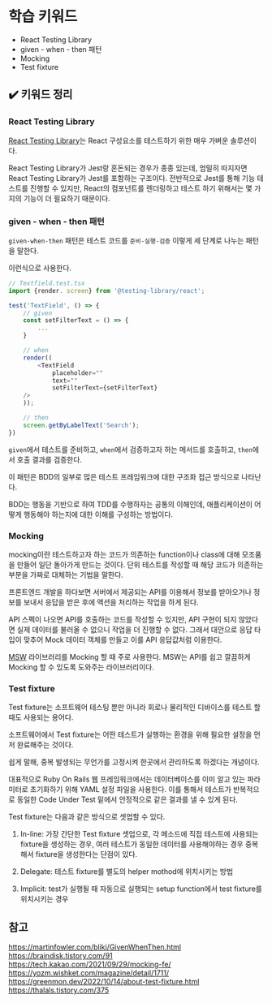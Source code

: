 # 학습 키워드

- React Testing Library
- given - when - then 패턴
- Mocking
- Test fixture

## ✔️ 키워드 정리

### React Testing Library

[React Testing Library](https://testing-library.com/docs/react-testing-library/intro/)는 React 구성요소를 테스트하기 위한 매우 가벼운 솔루션이다.

React Testing Library가 Jest랑 혼돈되는 경우가 종종 있는데, 엄밀히 따지자면 React Testing Library가 Jest를 포함하는 구조이다. 전반적으로 Jest를 통해 기능 테스트를 진행할 수 있지만, React의 컴포넌트를 렌더링하고 테스트 하기 위해서는 몇 가지의 기능이 더 필요하기 때문이다.

### given - when - then 패턴

`given-when-then` 패턴은 테스트 코드를 `준비-실행-검증` 이렇게 세 단계로 나누는 패턴을 말한다.

이런식으로 사용한다.

```Javascript
// Textfield.test.tsx
import {render. screen} from '@testing-library/react';

test('TextField', () => {
    // given
    const setFilterText = () => {
        ...
    }

    // when
    render((
        <TextField
            placeholder=""
            text=""
            setFilterText={setFilterText}
    />
    ));

    // then
    screen.getByLabelText('Search');
})

```

`given`에서 테스트를 준비하고, `when`에서 검증하고자 하는 메서드를 호출하고, `then`에서 호출 결과를 검증한다.

이 패턴은 BDD의 일부로 많은 테스트 프레임워크에 대한 구조화 접근 방식으로 나타난다.

BDD는 행동을 기반으로 하여 TDD를 수행하자는 공통의 이해인데, 애플리케이션이 어떻게 행동해야 하는지에 대한 이해를 구성하는 방법이다.

### Mocking

mocking이란 테스트하고자 하는 코드가 의존하는 function이나 class에 대해 모조품을 만들어 일단 돌아가게 만드는 것이다.
단위 테스트를 작성할 때 해당 코드가 의존하는 부분을 가짜로 대체하는 기법을 말한다.

프론트엔드 개발을 하다보면 서버에서 제공되는 API를 이용해서 정보를 받아오거나 정보를 보내서 응답을 받은 후에 액션을 처리하는 작업을 하게 된다.

API 스펙이 나오면 API를 호출하는 코드를 작성할 수 있지만, API 구현이 되지 않았다면 실제 데이터를 불러올 수 없으니 작업을 더 진행할 수 없다.
그래서 대안으로 응답 타입이 맞추어 Mock 데이터 객체를 만들고 이를 API 응답값처럼 이용한다.

[MSW](https://mswjs.io/) 라이브러리를 Mocking 할 때 주로 사용한다. MSW는 API를 쉽고 깔끔하게 Mocking 할 수 있도록 도와주는 라이브러리이다.

### Test fixture

Test fixture는 소프트웨어 테스팅 뿐만 아니라 회로나 물리적인 디바이스를 테스트 할 때도 사용되는 용어다.

소프트웨어에서 Test fixture는 어떤 테스트가 실행하는 환경을 위해 필요한 설정을 먼저 완료해주는 것이다.

쉽게 말해, 중복 발생되는 무언가를 고정시켜 한곳에서 관리하도록 하겠다는 개념이다.

대표적으로 Ruby On Rails 웹 프레임워크에서는 데이터베이스를 이미 알고 있는 파라미터로 초기화하기 위해 YAML 설정 파일을 사용한다. 이를 통해서 테스트가 반복적으로 동일한 Code Under Test 밑에서 안정적으로 같은 결과를 낼 수 있게 된다.

Test fixture는 다음과 같은 방식으로 셋업할 수 있다.
1. In-line: 가장 간단한 Test fixture 셋업으로, 각 메소드에 직접 테스트에 사용되는 fixture을 생성하는 경우, 여러 테스트가 동일한 데이터를 사용해야하는 경우 중복해서 fixture을 생성한다는 단점이 있다.

2. Delegate: 테스트 fixture를 별도의 helper mothod에 위치시키는 방법

3. Implicit: test가 실행될 때 자동으로 실행되는 setup function에서 test fixture를 위치시키는 경우

## 참고

<https://martinfowler.com/bliki/GivenWhenThen.html><br/>
<https://braindisk.tistory.com/91><br/>
<https://tech.kakao.com/2021/09/29/mocking-fe/><br/>
<https://yozm.wishket.com/magazine/detail/1711/><br/>
<https://greenmon.dev/2022/10/14/about-test-fixture.html><br/>
<https://thalals.tistory.com/375>